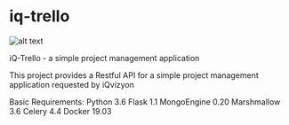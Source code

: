 # iq-trello
![alt text](http://iqvizyon.com/wp-content/uploads/2020/03/iqvizyonnewlogo.png " iQvizyon Logo")
 
 iQ-Trello -  a simple project management application


This project provides a Restful  API for a simple project management application requested by iQvizyon

Basic Requirements:
    Python 3.6
    Flask 1.1
    MongoEngine 0.20
    Marshmallow 3.6
    Celery 4.4
    Docker 19.03
